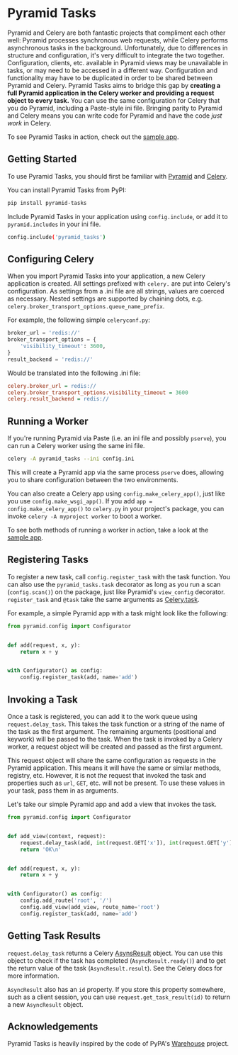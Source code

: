 # Pyramid Tasks

Pyramid and Celery are both fantastic projects that compliment each other well:
Pyramid processes synchronous web requests, while Celery performs asynchronous tasks in the background.
Unfortunately, due to differences in structure and configuration, it's very difficult to integrate the two together.
Configuration, clients, etc. available in Pyramid views may be unavailable in tasks, or may need to be accessed in a different way.
Configuration and functionality may have to be duplicated in order to be shared between Pyramid and Celery.
Pyramid Tasks aims to bridge this gap by
**creating a full Pyramid application in the Celery worker and providing a request object to every task.**
You can use the same configuration for Celery that you do Pyramid, including a Paste-style ini file.
Bringing parity to Pyramid and Celery means you can write code for Pyramid and have the code *just work* in Celery.

To see Pyramid Tasks in action, check out the [sample app](./sample/).

## Getting Started

To use Pyramid Tasks, you should first be familiar with
[Pyramid](https://docs.pylonsproject.org/projects/pyramid/en/latest/)
and [Celery](https://docs.celeryproject.org/en/stable/).

You can install Pyramid Tasks from PyPI:

```sh
pip install pyramid-tasks
```

Include Pyramid Tasks in your application using `config.include`, or add it to `pyramid.includes` in your ini file.

```sh
config.include('pyramid_tasks')
```

## Configuring Celery

When you import Pyramid Tasks into your application, a new Celery application is created.
All settings prefixed with `celery.` are put into Celery's configuration.
As settings from a .ini file are all strings, values are coerced as necessary.
Nested settings are supported by chaining dots, e.g. `celery.broker_transport_options.queue_name_prefix`.

For example, the following simple `celeryconf.py`:

```python
broker_url = 'redis://'
broker_transport_options = {
    'visibility_timeout': 3600,
}
result_backend = 'redis://'
```

Would be translated into the following .ini file:

```ini
celery.broker_url = redis://
celery.broker_transport_options.visibility_timeout = 3600
celery.result_backend = redis://
```

## Running a Worker

If you're running Pyramid via Paste (i.e. an ini file and possibly `pserve`),
you can run a Celery worker using the same ini file.

```sh
celery -A pyramid_tasks --ini config.ini
```

This will create a Pyramid app via the same process `pserve` does, allowing you to share configuration between the two environments.

You can also create a Celery app using `config.make_celery_app()`, just like you use `config.make_wsgi_app()`.
If you add `app = config.make_celery_app()` to `celery.py` in your project's package, you can invoke `celery -A myproject worker` to boot a worker.

To see both methods of running a worker in action, take a look at the [sample app](./sampleapp/').

## Registering Tasks

To register a new task, call `config.register_task` with the task function.
You can also use the `pyramid_tasks.task` decorator as long as you run a scan (`config.scan()`) on the package, just like Pyramid's `view_config` decorator.
`register_task` and `@task` take the same arguments as [Celery.task](https://docs.celeryproject.org/en/stable/reference/celery.html#celery.Celery.task).

For example, a simple Pyramid app with a task might look like the following:

```python
from pyramid.config import Configurator


def add(request, x, y):
    return x + y


with Configurator() as config:
    config.register_task(add, name='add')
```

## Invoking a Task

Once a task is registered, you can add it to the work queue using `request.delay_task`.
This takes the task function or a string of the name of the task as the first argument.
The remaining arguments (positional and keywork) will be passed to the task.
When the task is invoked by a Celery worker, a request object will be created and passed as the first argument.

This request object will share the same configuration as requests in the Pyramid application.
This means it will have the same or similar methods, registry, etc.
However, it is not *the* request that invoked the task and properties such as `url`, `GET`, etc. will not be present.
To use these values in your task, pass them in as arguments.

Let's take our simple Pyramid app and add a view that invokes the task.


```python
from pyramid.config import Configurator


def add_view(context, request):
    request.delay_task(add, int(request.GET['x']), int(request.GET['y']))
    return 'OK\n'


def add(request, x, y):
    return x + y


with Configurator() as config:
    config.add_route('root', '/')
    config.add_view(add_view, route_name='root')
    config.register_task(add, name='add')
```

## Getting Task Results

`request.delay_task` returns a Celery [AsynsResult](https://docs.celeryproject.org/en/stable/reference/celery.app.task.html#celery.app.task.Task.AsyncResult) object.
You can use this object to check if the task has completed (`AsyncResult.ready()`) and to get the return value of the task (`AsyncResult.result`).
See the Celery docs for more information.

`AsyncResult` also has an `id` property.
If you store this property somewhere, such as a client session, you can use `request.get_task_result(id)` to return a new `AsyncResult` object.

## Acknowledgements

Pyramid Tasks is heavily inspired by the code of PyPA's [Warehouse](https://github.com/pypa/warehouse/) project.
